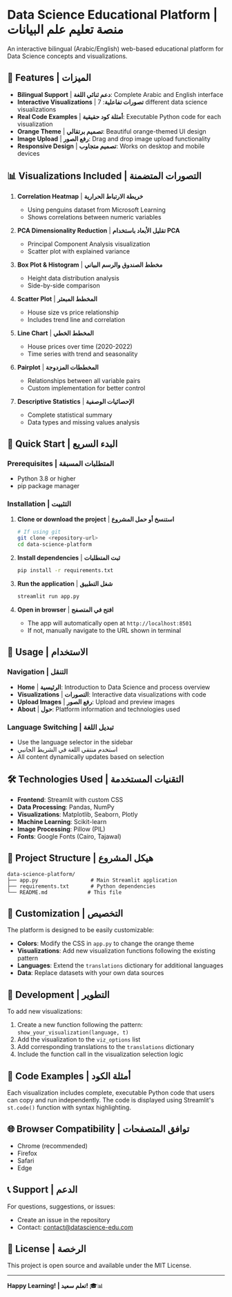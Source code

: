 # Data Science Educational Platform | منصة تعليم علم البيانات

An interactive bilingual (Arabic/English) web-based educational platform for Data Science concepts and visualizations.

## 🌟 Features | الميزات

- **Bilingual Support** | **دعم ثنائي اللغة**: Complete Arabic and English interface
- **Interactive Visualizations** | **تصورات تفاعلية**: 7 different data science visualizations
- **Real Code Examples** | **أمثلة كود حقيقية**: Executable Python code for each visualization
- **Orange Theme** | **تصميم برتقالي**: Beautiful orange-themed UI design
- **Image Upload** | **رفع الصور**: Drag and drop image upload functionality
- **Responsive Design** | **تصميم متجاوب**: Works on desktop and mobile devices

## 📊 Visualizations Included | التصورات المتضمنة

1. **Correlation Heatmap** | **خريطة الارتباط الحرارية**
   - Using penguins dataset from Microsoft Learning
   - Shows correlations between numeric variables

2. **PCA Dimensionality Reduction** | **تقليل الأبعاد باستخدام PCA**
   - Principal Component Analysis visualization
   - Scatter plot with explained variance

3. **Box Plot & Histogram** | **مخطط الصندوق والرسم البياني**
   - Height data distribution analysis
   - Side-by-side comparison

4. **Scatter Plot** | **المخطط المبعثر**
   - House size vs price relationship
   - Includes trend line and correlation

5. **Line Chart** | **المخطط الخطي**
   - House prices over time (2020-2022)
   - Time series with trend and seasonality

6. **Pairplot** | **المخططات المزدوجة**
   - Relationships between all variable pairs
   - Custom implementation for better control

7. **Descriptive Statistics** | **الإحصائيات الوصفية**
   - Complete statistical summary
   - Data types and missing values analysis

## 🚀 Quick Start | البدء السريع

### Prerequisites | المتطلبات المسبقة

- Python 3.8 or higher
- pip package manager

### Installation | التثبيت

1. **Clone or download the project** | **استنسخ أو حمل المشروع**
   ```bash
   # If using git
   git clone <repository-url>
   cd data-science-platform
   ```

2. **Install dependencies** | **ثبت المتطلبات**
   ```bash
   pip install -r requirements.txt
   ```

3. **Run the application** | **شغل التطبيق**
   ```bash
   streamlit run app.py
   ```

4. **Open in browser** | **افتح في المتصفح**
   - The app will automatically open at `http://localhost:8501`
   - If not, manually navigate to the URL shown in terminal

## 🎯 Usage | الاستخدام

### Navigation | التنقل

- **Home** | **الرئيسية**: Introduction to Data Science and process overview
- **Visualizations** | **التصورات**: Interactive data visualizations with code
- **Upload Images** | **رفع الصور**: Upload and preview images
- **About** | **حول**: Platform information and technologies used

### Language Switching | تبديل اللغة

- Use the language selector in the sidebar
- استخدم منتقي اللغة في الشريط الجانبي
- All content dynamically updates based on selection

## 🛠️ Technologies Used | التقنيات المستخدمة

- **Frontend**: Streamlit with custom CSS
- **Data Processing**: Pandas, NumPy
- **Visualizations**: Matplotlib, Seaborn, Plotly
- **Machine Learning**: Scikit-learn
- **Image Processing**: Pillow (PIL)
- **Fonts**: Google Fonts (Cairo, Tajawal)

## 📁 Project Structure | هيكل المشروع

```
data-science-platform/
├── app.py                 # Main Streamlit application
├── requirements.txt       # Python dependencies
└── README.md             # This file
```

## 🎨 Customization | التخصيص

The platform is designed to be easily customizable:

- **Colors**: Modify the CSS in `app.py` to change the orange theme
- **Visualizations**: Add new visualization functions following the existing pattern
- **Languages**: Extend the `translations` dictionary for additional languages
- **Data**: Replace datasets with your own data sources

## 🔧 Development | التطوير

To add new visualizations:

1. Create a new function following the pattern: `show_your_visualization(language, t)`
2. Add the visualization to the `viz_options` list
3. Add corresponding translations to the `translations` dictionary
4. Include the function call in the visualization selection logic

## 📝 Code Examples | أمثلة الكود

Each visualization includes complete, executable Python code that users can copy and run independently. The code is displayed using Streamlit's `st.code()` function with syntax highlighting.

## 🌐 Browser Compatibility | توافق المتصفحات

- Chrome (recommended)
- Firefox
- Safari
- Edge

## 📞 Support | الدعم

For questions, suggestions, or issues:
- Create an issue in the repository
- Contact: contact@datascience-edu.com

## 📄 License | الرخصة

This project is open source and available under the MIT License.

---

**Happy Learning! | تعلم سعيد!** 🎓📊
